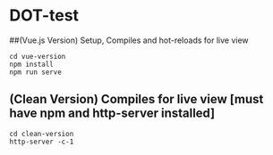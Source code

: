 # DOT-test

##(Vue.js Version) Setup, Compiles and hot-reloads for live view
```
cd vue-version
npm install
npm run serve

```

## (Clean Version) Compiles for live view [must have npm and http-server installed]
```
cd clean-version
http-server -c-1

```
